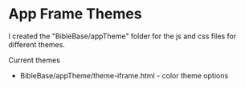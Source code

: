 # App Frame Themes

I created the "BibleBase/appTheme" folder for the js and css files for different themes.

Current themes
- BibleBase/appTheme/theme-iframe.html - color theme options
